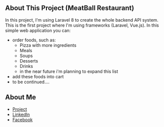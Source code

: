 ## About This Project (MeatBall Restaurant)

In this project, I'm using Laravel 8 to create the whole backend API system.
This is the first project where I'm using frameworks (Laravel, Vue.js).
In this simple web application you can:
* order foods, such as:
  * Pizza with more ingredients
  * Meals
  * Soups
  * Desserts
  * Drinks
  * in the near future i'm planning to expand this list
* add these foods into cart
* to be continued.... 

## About Me

- [Project](https://nagytamas93.hu/)
- [LinkedIn](https://www.linkedin.com/in/nagy-tam%C3%A1s-27355116b/)
- [Facebook](https://www.facebook.com/tamas.nagy.1029)
